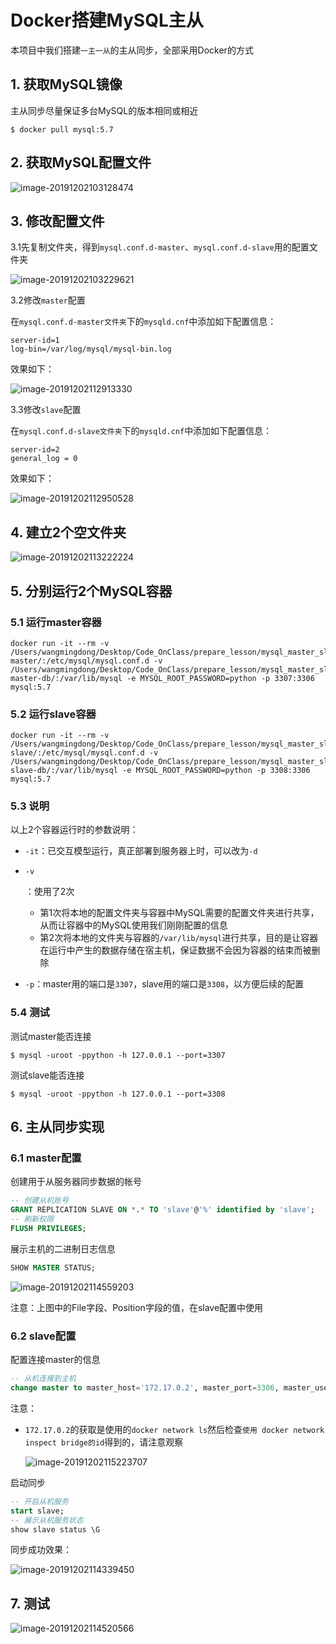 # Docker搭建MySQL主从

本项目中我们搭建`一主一从`的主从同步，全部采用Docker的方式

## 1. 获取MySQL镜像

主从同步尽量保证多台MySQL的版本相同或相近

```shell
$ docker pull mysql:5.7
```

## 2. 获取MySQL配置文件

![image-20191202103128474](assets/image-20191202103128474.png)

## 3. 修改配置文件

3.1先复制文件夹，得到`mysql.conf.d-master`、`mysql.conf.d-slave`用的配置文件夹

![image-20191202103229621](assets/image-20191202103229621.png)

3.2修改`master`配置

在`mysql.conf.d-master文件夹`下的`mysqld.cnf`中添加如下配置信息：

```
server-id=1
log-bin=/var/log/mysql/mysql-bin.log
```

效果如下：

![image-20191202112913330](assets/image-20191202112913330.png)

3.3修改`slave`配置

在`mysql.conf.d-slave文件夹`下的`mysqld.cnf`中添加如下配置信息：

```
server-id=2
general_log = 0
```

效果如下：

![image-20191202112950528](assets/image-20191202112950528.png)

## 4. 建立2个空文件夹

![image-20191202113222224](assets/image-20191202113222224.png)

## 5. 分别运行2个MySQL容器

### 5.1 运行master容器

```
docker run -it --rm -v /Users/wangmingdong/Desktop/Code_OnClass/prepare_lesson/mysql_master_slave/mysql.conf.d-master/:/etc/mysql/mysql.conf.d -v /Users/wangmingdong/Desktop/Code_OnClass/prepare_lesson/mysql_master_slave/mysql-master-db/:/var/lib/mysql -e MYSQL_ROOT_PASSWORD=python -p 3307:3306 mysql:5.7
```

### 5.2 运行slave容器

```
docker run -it --rm -v /Users/wangmingdong/Desktop/Code_OnClass/prepare_lesson/mysql_master_slave/mysql.conf.d-slave/:/etc/mysql/mysql.conf.d -v /Users/wangmingdong/Desktop/Code_OnClass/prepare_lesson/mysql_master_slave/mysql-slave-db/:/var/lib/mysql -e MYSQL_ROOT_PASSWORD=python -p 3308:3306 mysql:5.7
```

### 5.3 说明

以上2个容器运行时的参数说明：

- `-it`：已交互模型运行，真正部署到服务器上时，可以改为`-d`

- ```
  -v
  ```

  ：使用了2次

  - 第1次将本地的配置文件夹与容器中MySQL需要的配置文件夹进行共享，从而让容器中的MySQL使用我们刚刚配置的信息
  - 第2次将本地的文件夹与容器的`/var/lib/mysql`进行共享，目的是让容器在运行中产生的数据存储在宿主机，保证数据不会因为容器的结束而被删除

- `-p`：master用的端口是`3307`，slave用的端口是`3308`，以方便后续的配置

### 5.4 测试

测试master能否连接

```
$ mysql -uroot -ppython -h 127.0.0.1 --port=3307
```

测试slave能否连接

```
$ mysql -uroot -ppython -h 127.0.0.1 --port=3308
```

## 6. 主从同步实现

### 6.1 master配置

创建用于从服务器同步数据的帐号

```sql
-- 创建从机账号
GRANT REPLICATION SLAVE ON *.* TO 'slave'@'%' identified by 'slave';
-- 刷新权限
FLUSH PRIVILEGES;
```

展示主机的二进制日志信息

```sql
SHOW MASTER STATUS;
```

![image-20191202114559203](assets/image-20191202114559203.png)

注意：上图中的File字段、Position字段的值，在slave配置中使用

### 6.2 slave配置

配置连接master的信息

```sql
-- 从机连接到主机
change master to master_host='172.17.0.2', master_port=3306, master_user='slave', master_password='slave',master_log_file='mysql-bin.000003', master_log_pos=582;
```

注意：

- `172.17.0.2`的获取是使用的`docker network ls`然后检查`使用 docker network inspect bridge的id`得到的，请注意观察

  ![image-20191202115223707](assets/image-20191202115223707.png)

启动同步

```sql
-- 开启从机服务
start slave;
-- 展示从机服务状态
show slave status \G
```

同步成功效果：

![image-20191202114339450](assets/image-20191202114339450.png)

## 7. 测试

![image-20191202114520566](assets/image-20191202114520566.png)
